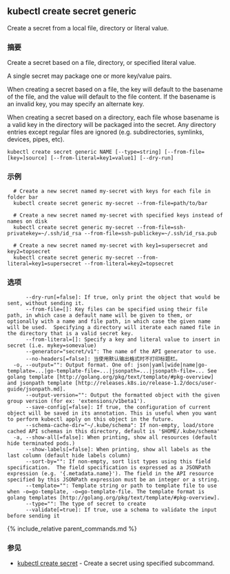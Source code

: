 ---
---

## kubectl create secret generic

Create a secret from a local file, directory or literal value.

### 摘要



Create a secret based on a file, directory, or specified literal value.

A single secret may package one or more key/value pairs.

When creating a secret based on a file, the key will default to the basename of the file, and the value will
default to the file content.  If the basename is an invalid key, you may specify an alternate key.

When creating a secret based on a directory, each file whose basename is a valid key in the directory will be
packaged into the secret.  Any directory entries except regular files are ignored (e.g. subdirectories,
symlinks, devices, pipes, etc).


```
kubectl create secret generic NAME [--type=string] [--from-file=[key=]source] [--from-literal=key1=value1] [--dry-run]
```

### 示例

```
  # Create a new secret named my-secret with keys for each file in folder bar
  kubectl create secret generic my-secret --from-file=path/to/bar

  # Create a new secret named my-secret with specified keys instead of names on disk
  kubectl create secret generic my-secret --from-file=ssh-privatekey=~/.ssh/id_rsa --from-file=ssh-publickey=~/.ssh/id_rsa.pub

  # Create a new secret named my-secret with key1=supersecret and key2=topsecret
  kubectl create secret generic my-secret --from-literal=key1=supersecret --from-literal=key2=topsecret
```

### 选项

```
      --dry-run[=false]: If true, only print the object that would be sent, without sending it.
      --from-file=[]: Key files can be specified using their file path, in which case a default name will be given to them, or optionally with a name and file path, in which case the given name will be used.  Specifying a directory will iterate each named file in the directory that is a valid secret key.
      --from-literal=[]: Specify a key and literal value to insert in secret (i.e. mykey=somevalue)
      --generator="secret/v1": The name of the API generator to use.
      --no-headers[=false]: 当使用默认输出格式时不打印标题栏。
  -o, --output="": Output format. One of: json|yaml|wide|name|go-template=...|go-template-file=...|jsonpath=...|jsonpath-file=... See golang template [http://golang.org/pkg/text/template/#pkg-overview] and jsonpath template [http://releases.k8s.io/release-1.2/docs/user-guide/jsonpath.md].
      --output-version="": Output the formatted object with the given group version (for ex: 'extensions/v1beta1').
      --save-config[=false]: If true, the configuration of current object will be saved in its annotation. This is useful when you want to perform kubectl apply on this object in the future.
      --schema-cache-dir="~/.kube/schema": If non-empty, load/store cached API schemas in this directory, default is '$HOME/.kube/schema'
  -a, --show-all[=false]: When printing, show all resources (default hide terminated pods.)
      --show-labels[=false]: When printing, show all labels as the last column (default hide labels column)
      --sort-by="": If non-empty, sort list types using this field specification.  The field specification is expressed as a JSONPath expression (e.g. '{.metadata.name}'). The field in the API resource specified by this JSONPath expression must be an integer or a string.
      --template="": Template string or path to template file to use when -o=go-template, -o=go-template-file. The template format is golang templates [http://golang.org/pkg/text/template/#pkg-overview].
      --type="": The type of secret to create
      --validate[=true]: If true, use a schema to validate the input before sending it
```

{% include_relative parent_commands.md %}

### 参见

* [kubectl create secret](kubectl_create_secret.md)	 - Create a secret using specified subcommand.
